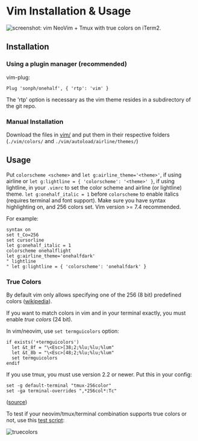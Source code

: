 # Vim Installation & Usage

![screenshot: vim](../screenshots/vim.png)
NeoVim + Tmux with true colors on iTerm2.

## Installation
### Using a plugin manager (recommended)

vim-plug:

```
Plug 'sonph/onehalf', { 'rtp': 'vim' }
```

The 'rtp' option is necessary as the vim theme resides in a subdirectory of the git repo.

### Manual Installation
Download the files in [vim/](./) and put them in their respective folders
(`./vim/colors/` and `./vim/autoload/airline/themes/`)

## Usage
Put `colorscheme <scheme>` and `let g:airline_theme='<theme>'`, if using airline
or `let g:lightline = { 'colorscheme': '<theme>' }`, if using lightline, in your `.vimrc`
to set the color scheme and airline (or lightline) theme. `let g:onehalf_italic = 1`
before `colorscheme` to enable italics (requires terminal and font support). Make sure
you have syntax highlighting on, and 256 colors set. Vim version >= 7.4 recommended.

For example:

```
syntax on
set t_Co=256
set cursorline
let g:onehalf_italic = 1
colorscheme onehalflight
let g:airline_theme='onehalfdark'
" lightline
" let g:lightline = { 'colorscheme': 'onehalfdark' }
```

### True Colors
By default vim only allows specifying one of the 256 (8 bit) predefined colors
([wikipedia](https://en.wikipedia.org/wiki/ANSI_escape_code#8-bit)).

If you want to match colors in vim and in your terminal exactly, you must enable _true colors_ (24
bit).

In vim/neovim, use `set termguicolors` option:

```
if exists('+termguicolors')
  let &t_8f = "\<Esc>[38;2;%lu;%lu;%lum"
  let &t_8b = "\<Esc>[48;2;%lu;%lu;%lum"
  set termguicolors
endif
```

If you use tmux, you must use version 2.2 or newer. Put this in your config:

```
set -g default-terminal "tmux-256color"
set -ga terminal-overrides ",*256col*:Tc"
```

([source](https://github.com/tmux/tmux/issues/1246))

To test if your neovim/tmux/terminal combination supports true colors or not, use this
[test script](https://github.com/sonph/dotfiles/blob/master/bin/truecolor.sh):

![truecolors](./truecolors.png)
